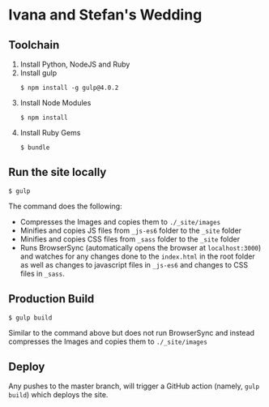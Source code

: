 # Ivana and Stefan's Wedding

## Toolchain

1. Install Python, NodeJS and Ruby
2. Install gulp
    ```
    $ npm install -g gulp@4.0.2
    ```
3. Install Node Modules
    ```
    $ npm install
    ```
4. Install Ruby Gems
    ```
    $ bundle
    ```

## Run the site locally
```
$ gulp
```
The command does the following:
- Compresses the Images and copies them to `./_site/images`
- Minifies and copies JS files from `_js-es6` folder to the `_site` folder
- Minifies and copies CSS files from `_sass` folder to the `_site` folder
- Runs BrowserSync (automatically opens the browser at `localhost:3000`) and watches for any changes done to the `index.html` in the root folder as well as changes to javascript files in `_js-es6` and changes to CSS files in `_sass`.

## Production Build
```
$ gulp build
```
Similar to the command above but does not run BrowserSync and instead compresses the Images and copies them to `./_site/images`

## Deploy

Any pushes to the master branch, will trigger a GitHub action (namely, `gulp build`) which deploys the site.
